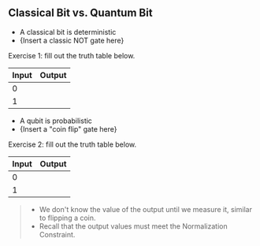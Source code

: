 ## Classical Bit vs. Quantum Bit

- A classical bit is deterministic
- {Insert a classic NOT gate here}

Exercise 1: fill out the truth table below.

| Input | Output |
| ----- | ------ |
|   0   |        |
|   1   |        |     

- A qubit is probabilistic
- {Insert a "coin flip" gate here}

Exercise 2: fill out the truth table below.

| Input | Output |
| ----- | ------ |
|   0   |        |
|   1   |        |

> - We don't know the value of the output until we measure it, similar to flipping a
> coin.
> - Recall that the output values must meet the Normalization Constraint.
